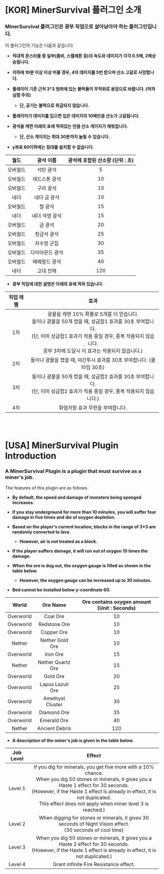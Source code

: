 # **[KOR] MinerSurvival 플러그인 소개**

### **MinerSurvival 플러그인은 광부 직업으로 살아남아야 하는 플러그인입니다.**

이 플러그인의 기능은 다음과 같습니다.

- **적대적 몬스터들 중 일부(좀비, 스켈레톤 등)의 속도와 데미지가 각각 0.5배, 2배상승됩니다.**
  
- **지하에 10분 이상 이상 머물 경우, 4의 데미지를 5번 받으며 산소 고갈로 사망합니다.**
  
- **플레이어 기준 근처 3*3 범위에 있는 블럭들이 무작위로 용암으로 바뀝니다. (억까 심함 주의)**
  - **단, 공기는 블럭으로 취급되지 않습니다.**
    
- **플레이어가 데미지를 입으면 입은 데미지의 10배만큼 산소가 고갈됩니다.**
  
- **광석을 캐면 아래의 표에 적혀있는 만큼 산소 게이지가 채워집니다.**
  - **단, 산소 게이지는 최대 30분까지 늘릴 수 있습니다.**

- **y좌표 60이하에는 침대를 설치할 수 없습니다.**
    
| 월드 | 광석 이름 | 광석에 포함된 산소량 (단위 : 초) |
|:----------:|:----------:|:----------:|
| 오버월드 | 석탄 광석 | 5 |
| 오버월드 | 레드스톤 광석 | 10 |
| 오버월드 | 구리 광석 | 10 |
| 네더 | 네더 금 광석 | 10 |
| 오버월드 | 철 광석 | 15 |
| 네더 | 네더 석영 광석 | 15 |
| 오버월드 | 금 광석 | 20 |
| 오버월드 | 청금석 광석 | 25 |
| 오버월드 | 자수정 군집 | 30 |
| 오버월드 | 다이아몬드 광석 | 35 |
| 오버월드 | 에메랄드 광석 | 40 |
| 네더 | 고대 잔해 | 120 |

- **광부 직업에 대한 설명은 아래의 표에 적혀 있습니다.**

| 직업 레벨 | 효과 |
|:-----:|:-------------------------:|
| 1차 | 광물을 캐면 10% 확률로 5개를 더 얻습니다.<br/>돌이나 광물을 50개 캤을 때, 성급함1 효과를 30초 부여합니다.<br/>(단, 이미 성급함1 효과가 적용 중일 경우, 중복 적용되지 않습니다.<br/>광부 3차에 도달시 이 효과는 적용되지 않습니다.)|
| 2차 | 돌이나 광물을 캤을 때, 야간투시 효과를 30초 부여합니다. (쿨타임 30초) |
| 3차 | 돌이나 광물을 50개 캤을 때, 성급함2 효과를 30초 부여합니다.<br/>(단, 이미 성급함2 효과가 적용 중일 경우, 중복 적용되지 않습니다.) |
| 4차 | 화염저항 효과 무한을 부여합니다. |

<br/>
<br/>

# **[USA] MinerSurvival Plugin Introduction**

### **A MinerSurvival Plugin is a plugin that must survive as a miner's job.**

The features of this plugin are as follows.

- **By default, the speed and damage of monsters being sponged increases.**
  
- **If you stay underground for more than 10 minutes, you will suffer four damage in five times and die of oxygen depletion.**

- **Based on the player's current location, blocks in the range of 3*3 are randomly converted to lava.**
  - **However, air is not treated as a block.**

- **If the player suffers damage, it will run out of oxygen 10 times the damage.**

- **When the ore is dug out, the oxygen gauge is filled as shown in the table below.**
  - **However, the oxygen gauge can be increased up to 30 minutes.**

- **Bed cannot be installed below y-coordinate 60.**

| World | Ore Name | Ore contains oxygen amount (Unit : Seconds) |
|:----------:|:----------:|:----------:|
| Overworld | Coal Ore | 10 |
| Overworld | Redstone Ore | 10 |
| Overworld | Copper Ore | 10 |
| Nether | Nether Gold Ore | 10 |
| Overworld | Iron Ore | 15 |
| Nether | Nether Quartz Ore | 15 |
| Overworld | Gold Ore | 20 |
| Overworld | Lapus Lazuli Ore | 25 |
| Overworld | Amethyst Cluster | 30 |
| Overworld | Diamond Ore | 35 |
| Overworld| Emerald Ore | 40 |
| Nether | Ancient Debris | 120 |

- **A description of the miner's job is given in the table below.**

| Job Level | Effect |
|:-----:|:-------------------------:|
| Level 1 | If you dig for minerals, you get five more with a 10% chance.<br/>When you dig 50 stones or minerals, it gives you a Haste 1 effect for 30 seconds.<br/>(However, if the Haste 1 effect is already in effect, it is not duplicated.<br/>This effect does not apply when miner level 3 is reached.)
| Level 2 | When digging for stones or minerals, it gives 30 seconds of Night Vision effect.<br/>(30 seconds of cool time) |
| Level 3 | When you dig 50 stones or minerals, it gives you a Haste 2 effect for 30 seconds.<br/>(However, if the Haste 1 effect is already in effect, it is not duplicated.) |
| Level 4 | Grant infinite Fire Resistance effect. |
